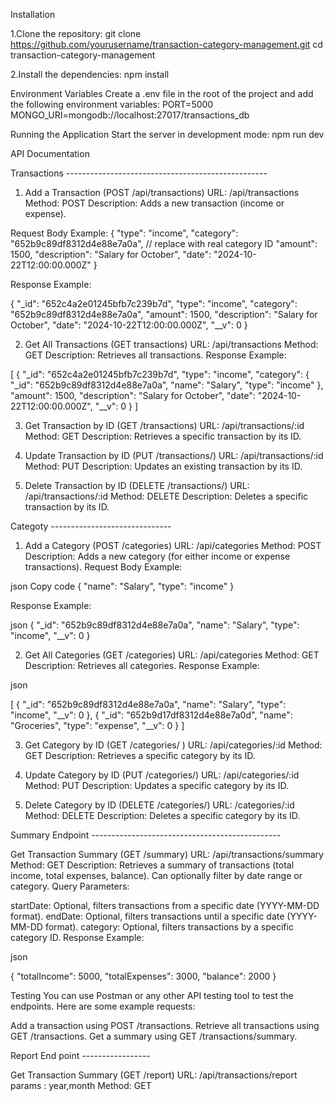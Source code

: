 Installation

1.Clone the repository:
git clone https://github.com/yourusername/transaction-category-management.git
cd transaction-category-management

2.Install the dependencies:
npm install

Environment Variables
Create a .env file in the root of the project and add the following environment variables:
PORT=5000
MONGO_URI=mongodb://localhost:27017/transactions_db

Running the Application
Start the server in development mode:
npm run dev

API Documentation

Transactions --------------------------------------------------

1. Add a Transaction (POST /api/transactions)
   URL: /api/transactions
   Method: POST
   Description: Adds a new transaction (income or expense).

Request Body Example:
{
"type": "income",
"category": "652b9c89df8312d4e88e7a0a", // replace with real category ID
"amount": 1500,
"description": "Salary for October",
"date": "2024-10-22T12:00:00.000Z"
}

Response Example:

{
"\_id": "652c4a2e01245bfb7c239b7d",
"type": "income",
"category": "652b9c89df8312d4e88e7a0a",
"amount": 1500,
"description": "Salary for October",
"date": "2024-10-22T12:00:00.000Z",
"\_\_v": 0
}

2. Get All Transactions (GET transactions)
   URL: /api/transactions
   Method: GET
   Description: Retrieves all transactions.
   Response Example:

[
{
"_id": "652c4a2e01245bfb7c239b7d",
"type": "income",
"category": {
"_id": "652b9c89df8312d4e88e7a0a",
"name": "Salary",
"type": "income"
},
"amount": 1500,
"description": "Salary for October",
"date": "2024-10-22T12:00:00.000Z",
"__v": 0
}
]

3. Get Transaction by ID (GET /transactions)
   URL: /api/transactions/:id
   Method: GET
   Description: Retrieves a specific transaction by its ID.

4. Update Transaction by ID (PUT /transactions/)
   URL: /api/transactions/:id
   Method: PUT
   Description: Updates an existing transaction by its ID.

5. Delete Transaction by ID (DELETE /transactions/)
   URL: /api/transactions/:id
   Method: DELETE
   Description: Deletes a specific transaction by its ID.

Categoty ------------------------------

1. Add a Category (POST /categories)
   URL: /api/categories
   Method: POST
   Description: Adds a new category (for either income or expense transactions).
   Request Body Example:

json
Copy code
{
"name": "Salary",
"type": "income"
}

Response Example:

json
{
"\_id": "652b9c89df8312d4e88e7a0a",
"name": "Salary",
"type": "income",
"\_\_v": 0
}

2. Get All Categories (GET /categories)
   URL: /api/categories
   Method: GET
   Description: Retrieves all categories.
   Response Example:

json

[
{
"_id": "652b9c89df8312d4e88e7a0a",
"name": "Salary",
"type": "income",
"__v": 0
},
{
"_id": "652b9d17df8312d4e88e7a0d",
"name": "Groceries",
"type": "expense",
"__v": 0
}
]

3. Get Category by ID (GET /categories/
   )
   URL: /api/categories/:id
   Method: GET
   Description: Retrieves a specific category by its ID.

4. Update Category by ID (PUT /categories/)
   URL: /api/categories/:id
   Method: PUT
   Description: Updates a specific category by its ID.

5. Delete Category by ID (DELETE /categories/)
   URL: /categories/:id
   Method: DELETE
   Description: Deletes a specific category by its ID.

Summary Endpoint -----------------------------------------------

Get Transaction Summary (GET /summary)
URL: /api/transactions/summary
Method: GET
Description: Retrieves a summary of transactions (total income, total expenses, balance). Can optionally filter by date range or category.
Query Parameters:

startDate: Optional, filters transactions from a specific date (YYYY-MM-DD format).
endDate: Optional, filters transactions until a specific date (YYYY-MM-DD format).
category: Optional, filters transactions by a specific category ID.
Response Example:

json

{
"totalIncome": 5000,
"totalExpenses": 3000,
"balance": 2000
}

Testing
You can use Postman or any other API testing tool to test the endpoints. Here are some example requests:

Add a transaction using POST /transactions.
Retrieve all transactions using GET /transactions.
Get a summary using GET /transactions/summary.

Report End point -----------------

Get Transaction Summary (GET /report)
URL: /api/transactions/report
params : year,month
Method: GET

